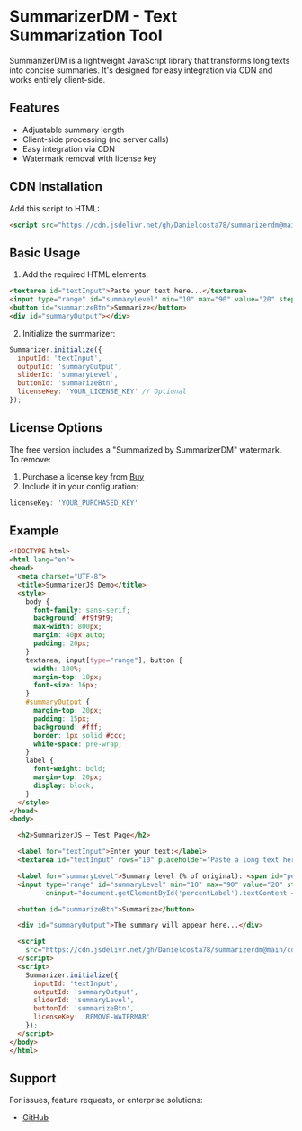 # SummarizerDM - Text Summarization Tool

SummarizerDM is a lightweight JavaScript library that transforms long texts into concise summaries. It's designed for easy integration via CDN and works entirely client-side.

## Features

- Adjustable summary length
- Client-side processing (no server calls)
- Easy integration via CDN
- Watermark removal with license key

## CDN Installation

Add this script to HTML:

```html
<script src="https://cdn.jsdelivr.net/gh/Danielcosta78/summarizerdm@main/cdn/summarizerdm.js"></script>
```

## Basic Usage

1. Add the required HTML elements:
```html
<textarea id="textInput">Paste your text here...</textarea>
<input type="range" id="summaryLevel" min="10" max="90" value="20" step="10">
<button id="summarizeBtn">Summarize</button>
<div id="summaryOutput"></div>
```

2. Initialize the summarizer:
```javascript
Summarizer.initialize({
  inputId: 'textInput',
  outputId: 'summaryOutput',
  sliderId: 'summaryLevel',
  buttonId: 'summarizeBtn',
  licenseKey: 'YOUR_LICENSE_KEY' // Optional
});
```

## License Options

The free version includes a "Summarized by SummarizerDM" watermark. To remove:

1. Purchase a license key from [Buy](https://www.paypal.com/cgi-bin/webscr?cmd=_s-xclick&hosted_button_id=X287KB44TC2PW&currency_code=USD)
2. Include it in your configuration:
```javascript
licenseKey: 'YOUR_PURCHASED_KEY'
```

## Example

```html
<!DOCTYPE html>
<html lang="en">
<head>
  <meta charset="UTF-8">
  <title>SummarizerJS Demo</title>
  <style>
    body {
      font-family: sans-serif;
      background: #f9f9f9;
      max-width: 800px;
      margin: 40px auto;
      padding: 20px;
    }
    textarea, input[type="range"], button {
      width: 100%;
      margin-top: 10px;
      font-size: 16px;
    }
    #summaryOutput {
      margin-top: 20px;
      padding: 15px;
      background: #fff;
      border: 1px solid #ccc;
      white-space: pre-wrap;
    }
    label {
      font-weight: bold;
      margin-top: 20px;
      display: block;
    }
  </style>
</head>
<body>

  <h2>SummarizerJS – Test Page</h2>

  <label for="textInput">Enter your text:</label>
  <textarea id="textInput" rows="10" placeholder="Paste a long text here..."></textarea>

  <label for="summaryLevel">Summary level (% of original): <span id="percentLabel">20</span>%</label>
  <input type="range" id="summaryLevel" min="10" max="90" value="20" step="10" 
         oninput="document.getElementById('percentLabel').textContent = this.value">

  <button id="summarizeBtn">Summarize</button>

  <div id="summaryOutput">The summary will appear here...</div>

  <script
    src="https://cdn.jsdelivr.net/gh/Danielcosta78/summarizerdm@main/cdn/summarizerdm.js">
  </script>
  <script>
    Summarizer.initialize({
      inputId: 'textInput',
      outputId: 'summaryOutput',
      sliderId: 'summaryLevel',
      buttonId: 'summarizeBtn',
      licenseKey: 'REMOVE-WATERMAR'
    });
  </script>
</body>
</html>
```

## Support

For issues, feature requests, or enterprise solutions:
- [GitHub](https://github.com/Danielcosta78/)
